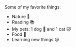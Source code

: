 Some of my favorite things:
* Nature 🌳
* Reading 📚
* My pets: 1 dog 🐶 and 1 cat 🐱
* Food 🍔
* Learning new things 😃
